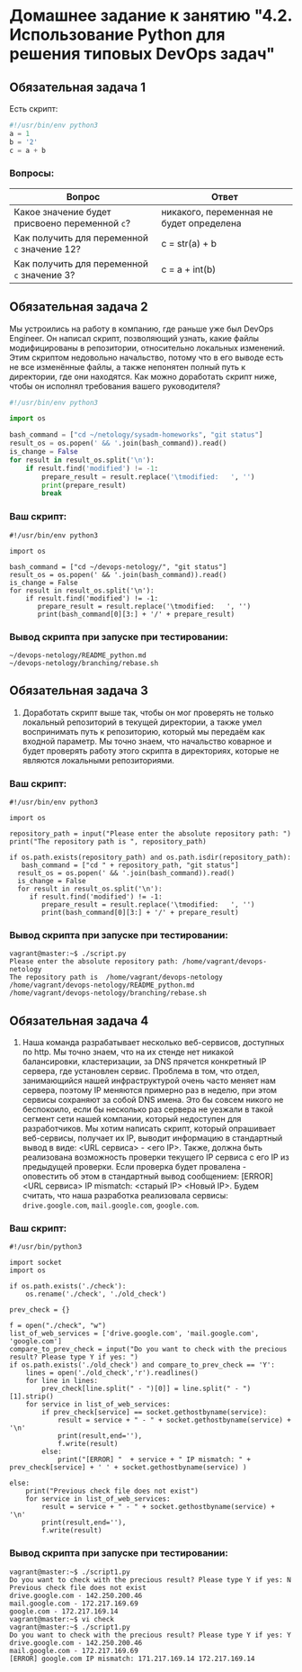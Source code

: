# Домашнее задание к занятию "4.2. Использование Python для решения типовых DevOps задач"

## Обязательная задача 1

Есть скрипт:
```python
#!/usr/bin/env python3
a = 1
b = '2'
c = a + b
```

### Вопросы:
| Вопрос  | Ответ |
| ------------- | ------------- |
| Какое значение будет присвоено переменной `c`?  | никакого, переменная не будет определена  |
| Как получить для переменной `c` значение 12?  | c = str(a) + b  |
| Как получить для переменной `c` значение 3?  | c = a + int(b)  |

## Обязательная задача 2
Мы устроились на работу в компанию, где раньше уже был DevOps Engineer. Он написал скрипт, позволяющий узнать, какие файлы модифицированы в репозитории, относительно локальных изменений. Этим скриптом недовольно начальство, потому что в его выводе есть не все изменённые файлы, а также непонятен полный путь к директории, где они находятся. Как можно доработать скрипт ниже, чтобы он исполнял требования вашего руководителя?

```python
#!/usr/bin/env python3

import os

bash_command = ["cd ~/netology/sysadm-homeworks", "git status"]
result_os = os.popen(' && '.join(bash_command)).read()
is_change = False
for result in result_os.split('\n'):
    if result.find('modified') != -1:
        prepare_result = result.replace('\tmodified:   ', '')
        print(prepare_result)
        break
```

### Ваш скрипт:

    #!/usr/bin/env python3

    import os

    bash_command = ["cd ~/devops-netology/", "git status"]
    result_os = os.popen(' && '.join(bash_command)).read()
    is_change = False
    for result in result_os.split('\n'):
        if result.find('modified') != -1:
           prepare_result = result.replace('\tmodified:   ', '')
           print(bash_command[0][3:] + '/' + prepare_result)
        

### Вывод скрипта при запуске при тестировании:
    ~/devops-netology/README_python.md
    ~/devops-netology/branching/rebase.sh

## Обязательная задача 3
1. Доработать скрипт выше так, чтобы он мог проверять не только локальный репозиторий в текущей директории, а также умел воспринимать путь к репозиторию, который мы передаём как входной параметр. Мы точно знаем, что начальство коварное и будет проверять работу этого скрипта в директориях, которые не являются локальными репозиториями.

### Ваш скрипт:
    #!/usr/bin/env python3

    import os

    repository_path = input("Please enter the absolute repository path: ")
    print("The repository path is ", repository_path)

    if os.path.exists(repository_path) and os.path.isdir(repository_path):
       bash_command = ["cd " + repository_path, "git status"]
      result_os = os.popen(' && '.join(bash_command)).read()
      is_change = False
      for result in result_os.split('\n'):
         if result.find('modified') != -1:
            prepare_result = result.replace('\tmodified:   ', '')
            print(bash_command[0][3:] + '/' + prepare_result)

### Вывод скрипта при запуске при тестировании:
    vagrant@master:~$ ./script.py
    Please enter the absolute repository path: /home/vagrant/devops-netology
    The repository path is  /home/vagrant/devops-netology
    /home/vagrant/devops-netology/README_python.md
    /home/vagrant/devops-netology/branching/rebase.sh

## Обязательная задача 4
1. Наша команда разрабатывает несколько веб-сервисов, 
   доступных по http. Мы точно знаем, что на их стенде нет 
   никакой балансировки, кластеризации, за DNS прячется конкретный 
   IP сервера, где установлен сервис. Проблема в том, что отдел, 
   занимающийся нашей инфраструктурой очень часто меняет нам сервера, 
   поэтому IP меняются примерно раз в неделю, при этом сервисы 
   сохраняют за собой DNS имена. Это бы совсем никого не беспокоило, 
   если бы несколько раз сервера не уезжали в такой сегмент 
   сети нашей компании, который недоступен для разработчиков. 
   Мы хотим написать скрипт, который опрашивает веб-сервисы, 
   получает их IP, выводит информацию в стандартный вывод в 
   виде: <URL сервиса> - <его IP>. Также, должна быть 
   реализована возможность проверки текущего IP сервиса c 
   его IP из предыдущей проверки. Если проверка будет провалена - 
   оповестить об этом в стандартный вывод сообщением: 
   [ERROR] <URL сервиса> IP mismatch: <старый IP> <Новый IP>. 
   Будем считать, что наша разработка реализовала сервисы: 
   `drive.google.com`, `mail.google.com`, `google.com`.

### Ваш скрипт:
    #!/usr/bin/python3

    import socket
    import os

    if os.path.exists('./check'):
        os.rename('./check', './old_check')

    prev_check = {}

    f = open("./check", "w")
    list_of_web_services = ['drive.google.com', 'mail.google.com', 'google.com']
    compare_to_prev_check = input("Do you want to check with the precious result? Please type Y if yes: ")
    if os.path.exists('./old_check') and compare_to_prev_check == 'Y':
        lines = open('./old_check','r').readlines()
        for line in lines:
            prev_check[line.split(" - ")[0]] = line.split(" - ")[1].strip()
        for service in list_of_web_services:
            if prev_check[service] == socket.gethostbyname(service):
                result = service + " - " + socket.gethostbyname(service) + '\n'
                print(result,end=''),
                f.write(result)
            else:
                print("[ERROR] "  + service + " IP mismatch: " + prev_check[service] + ' ' + socket.gethostbyname(service) )

    else:
        print("Previous check file does not exist")
        for service in list_of_web_services:
            result = service + " - " + socket.gethostbyname(service) + '\n'
            print(result,end=''),
            f.write(result)

### Вывод скрипта при запуске при тестировании:
    vagrant@master:~$ ./script1.py
    Do you want to check with the precious result? Please type Y if yes: N
    Previous check file does not exist
    drive.google.com - 142.250.200.46
    mail.google.com - 172.217.169.69
    google.com - 172.217.169.14
    vagrant@master:~$ vi check
    vagrant@master:~$ ./script1.py
    Do you want to check with the precious result? Please type Y if yes: Y
    drive.google.com - 142.250.200.46
    mail.google.com - 172.217.169.69
    [ERROR] google.com IP mismatch: 171.217.169.14 172.217.169.14

